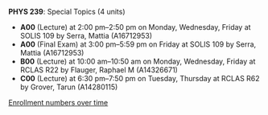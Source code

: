 **PHYS 239**: Special Topics (4 units)

- **A00** (Lecture) at 2:00 pm–2:50 pm on Monday, Wednesday, Friday at SOLIS 109 by Serra, Mattia (A16712953)
- **A00** (Final Exam) at 3:00 pm–5:59 pm on Friday at SOLIS 109 by Serra, Mattia (A16712953)
- **B00** (Lecture) at 10:00 am–10:50 am on Monday, Wednesday, Friday at RCLAS R22 by Flauger, Raphael M (A14326671)
- **C00** (Lecture) at 6:30 pm–7:50 pm on Tuesday, Thursday at RCLAS R62 by Grover, Tarun (A14280115)

[Enrollment numbers over time](./PHYS239.tsv)
